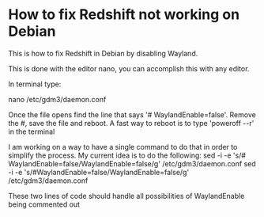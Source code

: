 # How to fix Redshift not working on Debian
This is how to fix Redshift in Debian by disabling Wayland. 

This is done with the editor nano, you can accomplish this with any editor.


In terminal type:

nano /etc/gdm3/daemon.conf

Once the file opens find the line that says '# WaylandEnable=false'. Remove the #, save the file and reboot. 
A fast way to reboot is to type 'poweroff --r' in the terminal

I am working on a way to have a single command to do that in order to simplify the process. My current idea is to do the following:
sed -i -e 's/# WaylandEnable=false/WaylandEnable=false/g' /etc/gdm3/daemon.conf
sed -i -e 's/#WaylandEnable=false/WaylandEnable=false/g' /etc/gdm3/daemon.conf

These two lines of code should handle all possibilities of WaylandEnable being commented out
